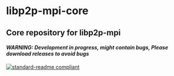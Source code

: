# libp2p-mpi-core

## Core repository for libp2p-mpi

####  *__WARNING: Development in progress, might contain bugs, Please download releases to avoid bugs__*

[![standard-readme compliant](https://img.shields.io/badge/standard--readme-OK-green.svg?style=flat-square)](https://github.com/RichardLitt/standard-readme)
